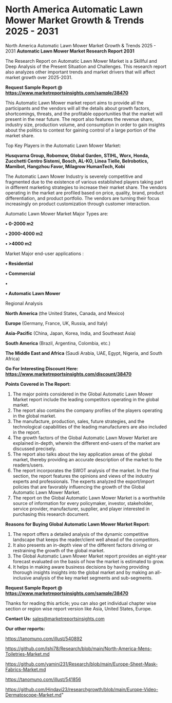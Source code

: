 # North America Automatic Lawn Mower Market Growth & Trends 2025 - 2031
 North America Automatic Lawn Mower Market Growth & Trends 2025 - 2031
<strong>Automatic Lawn Mower Market Research Report 2031</strong>

The Research Report on Automatic Lawn Mower Market is a Skillful and Deep Analysis of the Present Situation and Challenges. This research report also analyzes other important trends and market drivers that will affect market growth over 2025-2031.

<strong>Request Sample Report @ <a href=https://www.marketreportsinsights.com/sample/38470>https://www.marketreportsinsights.com/sample/38470</a></strong>

This Automatic Lawn Mower market report aims to provide all the participants and the vendors will all the details about growth factors, shortcomings, threats, and the profitable opportunities that the market will present in the near future. The report also features the revenue share, industry size, production volume, and consumption in order to gain insights about the politics to contest for gaining control of a large portion of the market share.

Top Key Players in the Automatic Lawn Mower Market:

<strong>Husqvarna Group, Robomow, Global Garden, STIHL, Worx, Honda, Zucchetti Centro Sistemi, Bosch, AL-KO, Linea Tielle, Belrobotics, Mamibot, Hangzhou Favor, Milagrow HumanTech, Kobi</strong>

The Automatic Lawn Mower Industry is severely competitive and fragmented due to the existence of various established players taking part in different marketing strategies to increase their market share. The vendors operating in the market are profiled based on price, quality, brand, product differentiation, and product portfolio. The vendors are turning their focus increasingly on product customization through customer interaction.

Automatic Lawn Mower Market Major Types are:

<strong>•  0-2000 m2

•  2000-4000 m2

•  >4000 m2</strong>

Market Major end-user applications :

<strong>•  Residential

•  Commercial

•  

•  Automatic Lawn Mower</strong>

Regional Analysis

</u><strong><b>North America</b></strong> (the United States, Canada, and Mexico)

<strong><b>Europe </b></strong>(Germany, France, UK, Russia, and Italy)

<strong><b>Asia-Pacific</b></strong> (China, Japan, Korea, India, and Southeast Asia)

<strong><b>South America</b></strong> (Brazil, Argentina, Colombia, etc.)

<strong><b>The Middle East and Africa</b></strong> (Saudi Arabia, UAE, Egypt, Nigeria, and South Africa)

<strong>Go For Interesting Discount Here: <a href=https://www.marketreportsinsights.com/discount/38470>https://www.marketreportsinsights.com/discount/38470</a></strong>

<strong>Points Covered in The Report:</strong>
<ol>
  <li>The major points considered in the Global Automatic Lawn Mower Market report include the leading competitors operating in the global market.</li>
  <li>The report also contains the company profiles of the players operating in the global market.</li>
  <li>The manufacture, production, sales, future strategies, and the technological capabilities of the leading manufacturers are also included in the report.</li>
  <li>The growth factors of the Global Automatic Lawn Mower Market are explained in-depth, wherein the different end-users of the market are discussed precisely.</li>
  <li>The report also talks about the key application areas of the global market, thereby providing an accurate description of the market to the readers/users.</li>
  <li>The report incorporates the SWOT analysis of the market. In the final section, the report features the opinions and views of the industry experts and professionals. The experts analyzed the export/import policies that are favorably influencing the growth of the Global Automatic Lawn Mower Market.</li>
  <li>The report on the Global Automatic Lawn Mower Market is a worthwhile source of information for every policymaker, investor, stakeholder, service provider, manufacturer, supplier, and player interested in purchasing this research document.</li>
</ol>
<strong>Reasons for Buying Global Automatic Lawn Mower Market Report:</strong>

<ol>
  <li>The report offers a detailed analysis of the dynamic competitive landscape that keeps the reader/client well ahead of the competitors.</li>
  <li>It also presents an in-depth view of the different factors driving or restraining the growth of the global market.</li>
  <li>The Global Automatic Lawn Mower Market report provides an eight-year forecast evaluated on the basis of how the market is estimated to grow.</li>
  <li>It helps in making aware business decisions by having providing thorough insights insights into the global market and by making an all-inclusive analysis of the key market segments and sub-segments.</li>
</ol>
<strong>Request Sample Report @ <a href=https://www.marketreportsinsights.com/sample/38470>https://www.marketreportsinsights.com/sample/38470</a></strong>


Thanks for reading this article; you can also get individual chapter wise section or region wise report version like Asia, United States, Europe.

<strong>Contact Us:</strong>
sales@marketreportsinsights.com

<strong>Our other reports:</strong>

<a href=https://tanomuno.com/illust/540892>https://tanomuno.com/illust/540892</a>

<a href=https://github.com/Ishi78/Research/blob/main/North-America-Mens-Toiletries-Market.md>https://github.com/Ishi78/Research/blob/main/North-America-Mens-Toiletries-Market.md</a>

<a href=https://github.com/yamini231/Research/blob/main/Europe-Sheet-Mask-Fabrics-Market.md>https://github.com/yamini231/Research/blob/main/Europe-Sheet-Mask-Fabrics-Market.md</a>

<a href=https://tanomuno.com/illust/541856>https://tanomuno.com/illust/541856</a>

<a href=https://github.com/Hindavi23/researchgrowth/blob/main/Europe-Video-Dermatoscope-Market.md>https://github.com/Hindavi23/researchgrowth/blob/main/Europe-Video-Dermatoscope-Market.md</a>"
